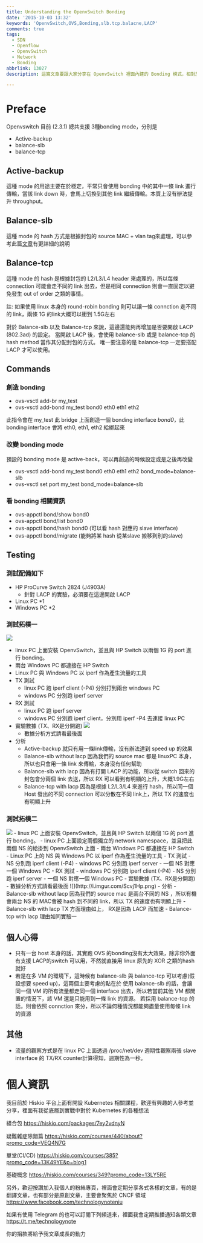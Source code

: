 ```yaml
---
title: Understanding the OpenvSwitch Bonding
date: '2015-10-03 13:32'
keywords: 'OpenvSwitch,OVS,Bonding,slb.tcp.balacne,LACP'
comments: true
tags:
  - SDN
  - Openflow
  - OpenvSwitch
  - Network
  - Bonding
abbrlink: 13027
description: 這篇文章要跟大家分享在 OpenvSwitch 裡面內建的 Bonding 模式，相對於傳統 Linux Kernel 自帶的六種模式，OpenvSwitch 只有提供三種模式。這三種模式的用途以及分配的方式都完全不同，完全取決於使用者本身的環境需求，來判斷自行的環境需要採用哪種模式，有單純的 Active-backup 模式，也有 Active-Active 的模式。再 Active-Active 的模式中要如何去分配封包，可以針對 Layer2 也可以針對 Layer3/4 的環境來使用，這部份就是依賴管理員去思考的。

---
```


# Preface
Openvswitch 目前 (2.3.1) 總共支援 3種bonding mode，分別是
- Active-backup
- balance-slb
- balance-tcp


## Active-backup
這種 mode 的用途主要在於穩定，平常只會使用 bonding 中的其中一條 link 進行傳輸，當該 link down 時，會馬上切換到其他 link 繼續傳輸。本質上沒有辦法提升 throughput。

## Balance-slb
這種 mode 的 hash 方式是根據封包的 source MAC + vlan tag來處理，可以參考此篇[文章](http://openvswitch.org/pipermail/dev/2011-July/010028.html)有更詳細的說明

## Balance-tcp
這種 mode 的 hash 是根據封包的 L2/L3/L4 header 來處理的，所以每條 connection 可能會走不同的 link 出去，但是相同 connection 則會一直固定以避免發生 out of order 之類的事情。

註: 如果使用 linux 本身的 round-robin bonding 則可以讓一條 connction 走不同的 link，兩條 1G 的link大概可以衝到 1.5G左右


對於 Balance-slb 以及 Balance-tcp 來說，這邊還能夠再增加是否要開啟 LACP (802.3ad) 的設定。
當開啟 LACP 後，會使用 balance-slb 或是 balance-tcp 的 hash method 當作其分配封包的方式。
唯一要注意的是 balance-tcp 一定要搭配 LACP 才可以使用。

## Commands
### 創造 bonding
- ovs-vsctl add-br my_test
- ovs-vsctl add-bond my_test bond0 eth0 eth1 eth2

此指令會在 my_test 此 bridge 上面創造一個 bonding interface *bond0*，此 bonding interface 會將 eth0, eth1, eth2 給綁起來

### 改變 bonding mode
預設的 bonding mode 是 active-back，可以再創造的時候設定或是之後再改變
- ovs-vsctl add-bond my_test bond0 eth0 eth1 eth2 bond_mode=balance-slb
- ovs-vsctl set port my_test bond_mode=balance-slb

### 看 bonding 相關資訊
- ovs-appctl bond/show bond0
- ovs-appctl bond/list bond0
- ovs-appctl bond/hash bond0 (可以看 hash 對應的 slave interface)
- ovs-appctl bond/migrate (能夠將某 hash 從某slave 搬移到別的slave)

## Testing
### 測試配備如下
- HP ProCurve Switch 2824 (J4903A)
	- 針對 LACP 的實驗，必須要在這邊開啟 LACP
- Linux PC *1
- Windows PC *2

### 測試拓樸一
<img class="left" src="http://i.imgur.com/RbsM1rF.png">

- linux PC 上面安裝 OpenvSwitch，並且與 HP Switch 以兩個 1G 的 port 進行 bonding。
- 兩台 Windows PC 都連接在 HP Switch
- Linux PC 與 Windows PC 以 iperf 作為產生流量的工具
- TX 測試
	-	linux PC 跑 iperf client (-P4) 分別打到兩台 windows PC
  - windows PC 分別跑 iperf server
- RX 測試
	-	linux PC 跑 iperf server
  - windows PC 分別跑 iperf client，分別用 iperf -P4 去連接 linux PC
- 實驗數據 (TX、RX是分開跑)
![](http://i.imgur.com/nDNFI3L.png)
  - 數據分析方式請看最後面
- 分析
  - Active-backup 就只有用一條link傳輸，沒有辦法達到 speed up 的效果
  - Balance-slb without lacp 因為我們的 source mac 都是 linuxPC 本身，所以也只會用一條 link 來傳輸，本身沒有任何幫助
  - Balance-slb with lacp 因為有打開 LACP 的功能，所以從 switch 回來的封包會分兩個 link 去送，所以 RX 可以看到有明顯的上升，大概1.9G左右
  - Balance-tcp with lacp 因為是根據 L2/L3/L4 來進行 hash，所以同一個 Host 發出的不同 connection 可以分散在不同 link上，所以 TX 的速度也有明顯上升



### 測試拓樸二
<img class="left" src="http://i.imgur.com/Fm3Coea.png">
- linux PC 上面安裝 OpenvSwitch，並且與 HP Switch 以兩個 1G 的 port 進行 bonding。
- linux PC 上面設定兩個獨立的 network namespace，並且把此兩個 NS 的給掛到 OpenvSwitch 上面
- 兩台 Windows PC 都連接在 HP Switch
- Linux PC 上的 NS 與 Windows PC 以 iperf 作為產生流量的工具
- TX 測試
	-	NS 分別跑 iperf client (-P4)
  - windows PC 分別跑 iperf server
  - 一個 NS 對應一個 Windows PC
- RX 測試
	-	windows PC 分別跑 iperf client (-P4)
  - NS 分別跑 iperf server
  - 一個 NS 對應一個 Windows PC
- 實驗數據 (TX、RX是分開跑)
 - 數據分析方式請看最後面
![](http://i.imgur.com/Scvj1Hp.png)
- 分析
  - Balance-slb without lacp 因為我們的 source mac 是兩台不同的 NS ，所以有機會兩台 NS 的 MAC會被 hash 到不同的 link，所以 TX 的速度也有明顯上升
  - Balance-slb with lacp TX 方面理由如上， RX是因為 LACP 而加速
  - Balance-tcp with lacp 理由如同實驗一


## 個人心得
- 只有一台 host 本身的話，其實跑 OVS 的bonding沒有太大效果，除非你外面有支援 LACP的switch 可以用，不然就直接用 linux 原先的 XOR 之類的hash就好
- 若是在多 VM 的環境下，這時候有 balance-slb 與 balance-tcp 可以考慮(假設想要 speed up)，這兩個主要考慮的點在於
使用 balance-slb 的話，會讓同一個 VM 的所有流量都走同一個 interface 出去，所以若當前其他 VM 都閒置的情況下，該 VM 還是只能用到一條 link 的資源。
若採用 balance-tcp 的話，則會依照 connction 來分，所以不論何種情況都能夠盡量使用每條 link 的資源


## 其他
- 流量的觀察方式是在 linux PC 上面透過 /proc/net/dev 週期性觀察兩張 slave interface 的 TX/RX counter計算得知，週期性為一秒。



# 個人資訊
我目前於 Hiskio 平台上面有開設 Kubernetes 相關課程，歡迎有興趣的人參考並分享，裡面有我從底層到實戰中對於 Kubernetes 的各種想法

組合包
https://hiskio.com/packages/7ey2vdnyN

疑難雜症除錯篇
https://hiskio.com/courses/440/about?promo_code=VEQ4N7G

單堂(CI/CD)
https://hiskio.com/courses/385?promo_code=13K49YE&p=blog1

基礎概念
https://hiskio.com/courses/349?promo_code=13LY5RE

另外，歡迎按讚加入我個人的粉絲專頁，裡面會定期分享各式各樣的文章，有的是翻譯文章，也有部分是原創文章，主要會聚焦於 CNCF 領域
https://www.facebook.com/technologynoteniu

如果有使用 Telegram 的也可以訂閱下列頻道來，裡面我會定期推播通知各類文章
https://t.me/technologynote

你的捐款將給予我文章成長的動力
<script type="text/javascript" src="https://cdnjs.buymeacoffee.com/1.0.0/button.prod.min.js" data-name="bmc-button" data-slug="hwchiu" data-color="#000000" data-emoji=""  data-font="Cookie" data-text="Buy me a coffee" data-outline-color="#fff" data-font-color="#fff" data-coffee-color="#fd0" ></script>